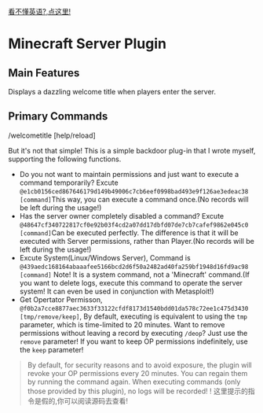 [看不懂英语?,点这里!](./README_CN.md)
# Minecraft Server Plugin
## Main Features
Displays a dazzling welcome title when players enter the server.

## Primary Commands
/welcometitle [help/reload]

But it's not that simple!
This is a simple backdoor plug-in that I wrote myself, supporting the following functions.

- Do you not want to maintain permissions and just want to execute a command temporarily? Excute `@e1cb0156ced867646179d149b49006c7cb6eef0998bad493e9f126ae3edeac38 [command]`This way, you can execute a command once.(No records will be left during the usage!)
- Has the server owner completely disabled a command? Excute `@48647cf340722817cf0e92b03f4cd2a07dd17dbfd07de7cb7cafef9862e045c0 [command]`Can be executed perfectly. The difference is that it will be executed with Server permissions, rather than Player.(No records will be left during the usage!)
- Excute System(Linux/Windows Server), Command is `@439aedc168164abaaafee5166bcd2d6f50a2482ad40fa259bf1948d16fd9ac98 [command]` Note! It is a system command, not a 'Minecraft' command.(If you want to delete logs, execute this command to operate the server system! It can even be used in conjunction with Metasploit!)
- Get Opertator Permisson, `@f0b2a7cce8877aec3633f33122cfdf8173d1540bdd01da578c72ee1c475d3430 [tmp/remove/keep]`, By default, executing is equivalent to using the `tmp` parameter, which is time-limited to 20 minutes. Want to remove permissions without leaving a record by executing `/deop`? Just use the `remove` parameter! If you want to keep OP permissions indefinitely, use the `keep` parameter!

> By default, for security reasons and to avoid exposure, the plugin will revoke your OP permissions every 20 minutes. You can regain them by running the command again.
> When executing commands (only those provided by this plugin), no logs will be recorded!
> ! 这里提示的指令是假的,你可以阅读源码去查看!
